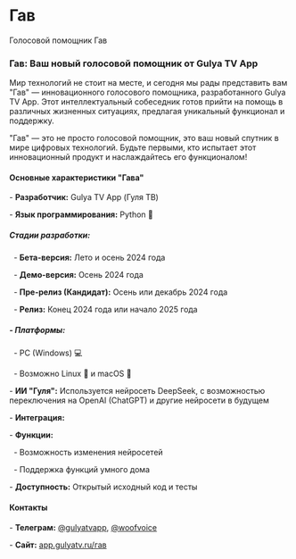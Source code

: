 # Гав
Голосовой помощник Гав
<h3>Гав: Ваш новый голосовой помощник от Gulya TV App</h3>
<p>Мир технологий не стоит на месте, и сегодня мы рады представить вам "Гав" &mdash; инновационного голосового помощника, разработанного Gulya TV App. Этот интеллектуальный собеседник готов прийти на помощь в различных жизненных ситуациях, предлагая уникальный функционал и поддержку.</p>
<p>"Гав" &mdash; это не просто голосовой помощник, это ваш новый спутник в мире цифровых технологий. Будьте первыми, кто испытает этот инновационный продукт и наслаждайтесь его функционалом!<br></p>
<h4>Основные характеристики "Гава"</h4>
<p>- <strong>Разработчик:</strong> Gulya TV App (Гуля ТВ)</p>
<p>- <strong>Язык программирования:</strong>&nbsp;Python 🐍</p>
<p>
</p>
<h5>Стадии разработки:</h5>
<p>&nbsp; - <strong>Бета-версия:</strong>&nbsp;Лето и осень 2024 года</p>
<p>&nbsp; - <strong>Демо-версия:</strong>&nbsp;Осень 2024 года</p>
<p>&nbsp; - <strong>Пре-релиз (Кандидат):</strong>&nbsp;Осень или декабрь 2024 года</p>
<p>&nbsp; - <strong>Релиз:</strong>&nbsp;Конец 2024 года или начало 2025 года</p>
<h5>- Платформы:</h5>
<p>&nbsp; - PC (Windows) 💻</p>
<p>&nbsp; - Возможно Linux 🐧 и macOS 🍎</p>
<p>- <strong>ИИ "Гуля":</strong> Используется нейросеть DeepSeek, с возможностью переключения на OpenAI (ChatGPT) и другие нейросети в будущем</p>
<p>- <strong>Интеграция:</strong></p>
<p>- <strong>Функции:&nbsp;</strong></p>
<p>&nbsp; - Возможность изменения нейросетей</p>
<p>&nbsp; - Поддержка функций умного дома</p>
<p>- <strong>Доступность:</strong> Открытый исходный код и тесты</p>
<h4>Контакты</h4>
<p>- <strong>Телеграм:</strong> <a href="https://t.me/gulyatvapp" target="_blank">@gulyatvapp</a>, <a href="https://t.me/woofvoice" target="_blank">@woofvoice</a></p>
<p>- <strong>Сайт:</strong>&nbsp;<a href="https://app.gulyatv.ru/гав" target="_blank">app.gulyatv.ru/гав</a></p>
